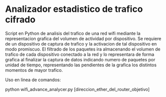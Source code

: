 # Analizador estadistico de trafico cifrado
Script en Python de analisis del trafico de una red wifi mediante la representacion grafica del volumen de actividad por dispositivo. Se requiere de un dispositivo de captura de trafico y la activacion de tal dispositivo en modo promiscuo. El filtrado de los paquetes ira almacenando el volumen de trafico de cada dispositivo conectado a la red y lo representara de forma grafica al finalizar la captura de datos indicando numero de paquetes por unidad de tiempo, representando las pendientes de la grafica los distintos momentos de mayor trafico.

Uso en linea de comandos:

python wifi_advance_analycer.py [direccion_ether_del_router_objetivo]
  


